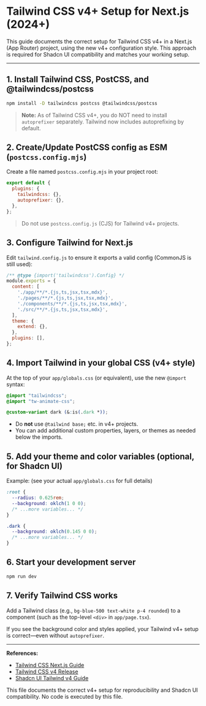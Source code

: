 # Tailwind CSS v4+ Setup for Next.js (2024+)

This guide documents the correct setup for Tailwind CSS v4+ in a Next.js (App Router) project, using the new v4+ configuration style. This approach is required for Shadcn UI compatibility and matches your working setup.

---

## 1. Install Tailwind CSS, PostCSS, and @tailwindcss/postcss
```bash
npm install -D tailwindcss postcss @tailwindcss/postcss
```
> **Note:** As of Tailwind CSS v4+, you do NOT need to install `autoprefixer` separately. Tailwind now includes autoprefixing by default.

## 2. Create/Update PostCSS config as ESM (`postcss.config.mjs`)
Create a file named `postcss.config.mjs` in your project root:
```js
export default {
  plugins: {
    tailwindcss: {},
    autoprefixer: {},
  },
};
```
> Do not use `postcss.config.js` (CJS) for Tailwind v4+ projects.

## 3. Configure Tailwind for Next.js
Edit `tailwind.config.js` to ensure it exports a valid config (CommonJS is still used):
```js
/** @type {import('tailwindcss').Config} */
module.exports = {
  content: [
    './app/**/*.{js,ts,jsx,tsx,mdx}',
    './pages/**/*.{js,ts,jsx,tsx,mdx}',
    './components/**/*.{js,ts,jsx,tsx,mdx}',
    './src/**/*.{js,ts,jsx,tsx,mdx}',
  ],
  theme: {
    extend: {},
  },
  plugins: [],
};
```

## 4. Import Tailwind in your global CSS (v4+ style)
At the top of your `app/globals.css` (or equivalent), use the new `@import` syntax:
```css
@import "tailwindcss";
@import "tw-animate-css";

@custom-variant dark (&:is(.dark *));
```
- Do **not** use `@tailwind base;` etc. in v4+ projects.
- You can add additional custom properties, layers, or themes as needed below the imports.

## 5. Add your theme and color variables (optional, for Shadcn UI)
Example: (see your actual `app/globals.css` for full details)
```css
:root {
  --radius: 0.625rem;
  --background: oklch(1 0 0);
  /* ...more variables... */
}

.dark {
  --background: oklch(0.145 0 0);
  /* ...more variables... */
}
```

## 6. Start your development server
```bash
npm run dev
```

## 7. Verify Tailwind CSS works
Add a Tailwind class (e.g., `bg-blue-500 text-white p-4 rounded`) to a component (such as the top-level `<div>` in `app/page.tsx`).

If you see the background color and styles applied, your Tailwind v4+ setup is correct—even without `autoprefixer`.

---
**References:**
- [Tailwind CSS Next.js Guide](https://tailwindcss.com/docs/installation/framework-guides/nextjs)
- [Tailwind CSS v4 Release](https://tailwindcss.com/blog/tailwindcss-v4)
- [Shadcn UI Tailwind v4 Guide](https://ui.shadcn.com/docs/tailwind-v4)

This file documents the correct v4+ setup for reproducibility and Shadcn UI compatibility. No code is executed by this file.
